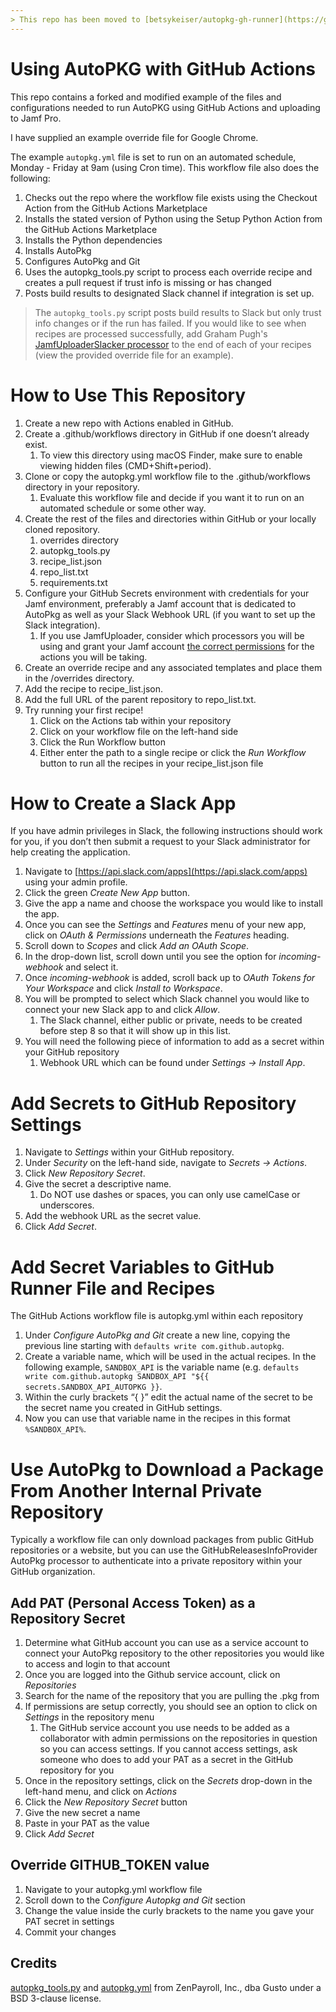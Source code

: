```yaml
---
> This repo has been moved to [betsykeiser/autopkg-gh-runner](https://github.com/betsykeiser/autopkg-gh-runner/tree/main) in order for me to more easily maintain it. 
---
```


# Using AutoPKG with GitHub Actions

This repo contains a forked and modified example of the files and configurations needed to run AutoPKG using GitHub Actions and uploading to Jamf Pro.

I have supplied an example override file for Google Chrome. 

The example ``` autopkg.yml ``` file is set to run on an automated schedule, Monday - Friday at 9am (using Cron time). This workflow file also does the following:
1. Checks out the repo where the workflow file exists using the Checkout Action from the GitHub Actions Marketplace
2. Installs the stated version of Python using the Setup Python Action from the GitHub Actions Marketplace
3. Installs the Python dependencies
4. Installs AutoPkg
5. Configures AutoPkg and Git
6. Uses the autopkg_tools.py script to process each override recipe and creates a pull request if trust info is missing or has changed
7. Posts build results to designated Slack channel if integration is set up.

> The ``` autopkg_tools.py ``` script posts build results to Slack but only trust info changes or if
> the run
> has failed. If you would like to see when recipes are processed successfully, add Graham Pugh's
> [JamfUploaderSlacker processor](https://github.com/grahampugh/jamf-upload/blob/main/JamfUploaderProcessors/READMEs/JamfUploaderSlacker.md) to the end of each of your recipes (view the provided override file for
> an example). 

# How to Use This Repository

1. Create a new repo with Actions enabled in GitHub.
2. Create a .github/workflows directory in GitHub if one doesn’t already exist.
    1. To view this directory using macOS Finder, make sure to enable viewing hidden files           (CMD+Shift+period).
3. Clone or copy the autopkg.yml workflow file to the .github/workflows directory in your repository.
    1. Evaluate this workflow file and decide if you want it to run on an automated schedule or some other way.
4. Create the rest of the files and directories within GitHub or your locally cloned repository.
    1. overrides directory
    2. autopkg_tools.py
    3. recipe_list.json
    4. repo_list.txt
    5. requirements.txt
5. Configure your GitHub Secrets environment with credentials for your Jamf environment, preferably a Jamf account that is dedicated to AutoPkg as well as your Slack Webhook URL (if you want to set up the Slack integration).
    1. If you use JamfUploader, consider which processors you will be using and grant your Jamf account  [the correct permissions](https://github.com/grahampugh/jamf-upload/wiki/JamfUploader-AutoPkg-Processors#jamf-account-privileges) for the actions you will be taking.
6. Create an override recipe and any associated templates and place them in the /overrides directory.
7. Add the recipe to recipe_list.json.
8. Add the full URL of the parent repository to repo_list.txt.
9. Try running your first recipe!
    1. Click on the Actions tab within your repository
    2. Click on your workflow file on the left-hand side
    3. Click the Run Workflow button
    4. Either enter the path to a single recipe or click the *Run Workflow* button to run all the recipes in your recipe_list.json file

# How to Create a Slack App

If you have admin privileges in Slack, the following instructions should work for you, if you don’t then submit a request to your Slack administrator for help creating the application.
> 

1. Navigate to [https://api.slack.com/apps](https://api.slack.com/apps) using your admin profile.
2. Click the green *Create New App* button.
3. Give the app a name and choose the workspace you would like to install the app.
4. Once you can see the *Settings* and *Features* menu of your new app, click on *OAuth & Permissions* underneath the *Features* heading.
5. Scroll down to *Scopes* and click *Add an OAuth Scope*.
6. In the drop-down list, scroll down until you see the option for *incoming-webhook* and select it.
7. Once *incoming-webhook* is added, scroll back up to *OAuth Tokens for Your Workspace* and click *Install to Workspace*.
8. You will be prompted to select which Slack channel you would like to connect your new Slack app to and click *Allow*.
    1. The Slack channel, either public or private, needs to be created before step 8 so that it will show up in this list.
9. You will need the following piece of information to add as a secret within your GitHub repository
    1. Webhook URL which can be found under *Settings → Install App*.
  
# Add Secrets to GitHub Repository Settings

1. Navigate to *Settings* within your GitHub repository.
2. Under *Security* on the left-hand side, navigate to *Secrets → Actions*.
3. Click *New Repository Secret*.
4. Give the secret a descriptive name.
    1. Do NOT use dashes or spaces, you can only use camelCase or underscores. 
5. Add the webhook URL as the secret value.
6. Click *Add Secret*.

# Add Secret Variables to GitHub Runner File and Recipes

The GitHub Actions workflow file is autopkg.yml within each repository

1. Under *Configure AutoPkg and Git* create a new line, copying the previous line starting with ``` defaults write com.github.autopkg ```.
2. Create a variable name, which will be used in the actual recipes. In the following example, ``` SANDBOX_API ``` is the variable name (e.g. ``` defaults write com.github.autopkg SANDBOX_API "${{ secrets.SANDBOX_API_AUTOPKG }} ```.
3. Within the curly brackets “{ }” edit the actual name of the secret to be the secret name you created in GitHub settings.
4. Now you can use that variable name in the recipes in this format ``` %SANDBOX_API% ```.

# Use AutoPkg to Download a Package From Another Internal Private Repository

Typically a workflow file can only download packages from public GitHub repositories or a website, but you can use the GitHubReleasesInfoProvider AutoPkg processor to authenticate into a private repository within your GitHub organization.

## Add PAT (Personal Access Token) as a Repository Secret

1. Determine what GitHub account you can use as a service account to connect your AutoPkg repository to the other repositories you would like to access and login to that account
2. Once you are logged into the Github service account, click on *Repositories*
3. Search for the name of the repository that you are pulling the .pkg from 
4. If permissions are setup correctly, you should see an option to click on *Settings* in the repository menu
    1. The GitHub service account you use needs to be added as a collaborator with admin permissions on the repositories in question so you can access settings. If you cannot access settings, ask someone who does to add your PAT as a secret in the GitHub repository for you
5. Once in the repository settings, click on the *Secrets* drop-down in the left-hand menu, and click on *Actions*
6. Click the *New Repository Secret* button
7. Give the new secret a name
8. Paste in your PAT as the value
9. Click *Add Secret*

## Override GITHUB_TOKEN value
1. Navigate to your autopkg.yml workflow file
2. Scroll down to the C*onfigure Autopkg and Git* section
3. Change the value inside the curly brackets to the name you gave your PAT secret in settings
4. Commit your changes

## Credits

[autopkg_tools.py](https://github.com/Gusto/it-cpe-opensource/blob/main/autopkg/autopkg_tools.py) and [autopkg.yml](https://github.com/Gusto/it-cpe-opensource/blob/main/autopkg/workflows/autopkg.yml) from ZenPayroll, Inc., dba Gusto under a BSD 3-clause license.

